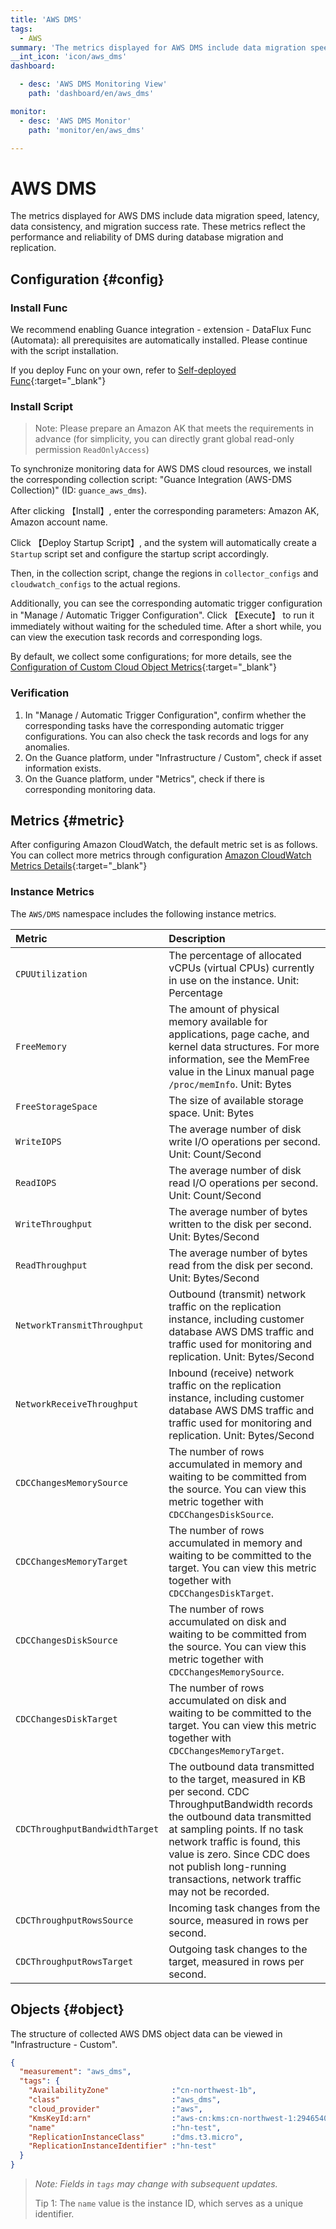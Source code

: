 ```yaml
---
title: 'AWS DMS'
tags: 
  - AWS
summary: 'The metrics displayed for AWS DMS include data migration speed, latency, data consistency, and migration success rate. These metrics reflect the performance and reliability of DMS during database migration and replication.'
__int_icon: 'icon/aws_dms'
dashboard:

  - desc: 'AWS DMS Monitoring View'
    path: 'dashboard/en/aws_dms'

monitor:
  - desc: 'AWS DMS Monitor'
    path: 'monitor/en/aws_dms'

---
```



<!-- markdownlint-disable MD025 -->
# AWS DMS
<!-- markdownlint-enable -->

The metrics displayed for AWS DMS include data migration speed, latency, data consistency, and migration success rate. These metrics reflect the performance and reliability of DMS during database migration and replication.


## Configuration {#config}

### Install Func

We recommend enabling Guance integration - extension - DataFlux Func (Automata): all prerequisites are automatically installed. Please continue with the script installation.

If you deploy Func on your own, refer to [Self-deployed Func](https://func.guance.com/doc/script-market-guance-integration/){:target="_blank"}

### Install Script

> Note: Please prepare an Amazon AK that meets the requirements in advance (for simplicity, you can directly grant global read-only permission `ReadOnlyAccess`)

To synchronize monitoring data for AWS DMS cloud resources, we install the corresponding collection script: "Guance Integration (AWS-DMS Collection)" (ID: `guance_aws_dms`).

After clicking 【Install】, enter the corresponding parameters: Amazon AK, Amazon account name.

Click 【Deploy Startup Script】, and the system will automatically create a `Startup` script set and configure the startup script accordingly.

Then, in the collection script, change the regions in `collector_configs` and `cloudwatch_configs` to the actual regions.

Additionally, you can see the corresponding automatic trigger configuration in "Manage / Automatic Trigger Configuration". Click 【Execute】 to run it immediately without waiting for the scheduled time. After a short while, you can view the execution task records and corresponding logs.

By default, we collect some configurations; for more details, see the [Configuration of Custom Cloud Object Metrics](https://func.guance.com/doc/script-market-guance-aws-cloudwatch/){:target="_blank"}


### Verification

1. In "Manage / Automatic Trigger Configuration", confirm whether the corresponding tasks have the corresponding automatic trigger configurations. You can also check the task records and logs for any anomalies.
2. On the Guance platform, under "Infrastructure / Custom", check if asset information exists.
3. On the Guance platform, under "Metrics", check if there is corresponding monitoring data.

## Metrics {#metric}
After configuring Amazon CloudWatch, the default metric set is as follows. You can collect more metrics through configuration [Amazon CloudWatch Metrics Details](https://docs.aws.amazon.com/zh_cn/dms/latest/userguide/CHAP_Monitoring.html){:target="_blank"}

### Instance Metrics

The `AWS/DMS` namespace includes the following instance metrics.

| Metric                                           | Description                                                                                                                                          |
|:---------------------------------------------|:--------------------------------------------------------------------------------------------------------------------------------------------|
| `CPUUtilization`                             | The percentage of allocated vCPUs (virtual CPUs) currently in use on the instance. Unit: Percentage                                                                                                       |
| `FreeMemory`                                 | The amount of physical memory available for applications, page cache, and kernel data structures. For more information, see the MemFree value in the Linux manual page `/proc/memInfo`. Unit: Bytes                                                           |
| `FreeStorageSpace`                           | The size of available storage space. Unit: Bytes                                                                                                                             |
| `WriteIOPS`                                  | The average number of disk write I/O operations per second. Unit: Count/Second                                                                                                                    |
| `ReadIOPS`                                   | The average number of disk read I/O operations per second. Unit: Count/Second                                                                                                                    |
| `WriteThroughput`                            | The average number of bytes written to the disk per second. Unit: Bytes/Second                                                                                                                        |
| `ReadThroughput`                             | The average number of bytes read from the disk per second. Unit: Bytes/Second                                                                                                                       |
| `NetworkTransmitThroughput`                  | Outbound (transmit) network traffic on the replication instance, including customer database AWS DMS traffic and traffic used for monitoring and replication. Unit: Bytes/Second                                                                                        |
| `NetworkReceiveThroughput`                   | Inbound (receive) network traffic on the replication instance, including customer database AWS DMS traffic and traffic used for monitoring and replication. Unit: Bytes/Second                                                                                        |
| `CDCChangesMemorySource`                     | The number of rows accumulated in memory and waiting to be committed from the source. You can view this metric together with `CDCChangesDiskSource`.                                                                                          |
| `CDCChangesMemoryTarget`                     | The number of rows accumulated in memory and waiting to be committed to the target. You can view this metric together with `CDCChangesDiskTarget`.                                                                                         |
| `CDCChangesDiskSource`                       | The number of rows accumulated on disk and waiting to be committed from the source. You can view this metric together with `CDCChangesMemorySource`.                                                                                        |
| `CDCChangesDiskTarget`                       | The number of rows accumulated on disk and waiting to be committed to the target. You can view this metric together with `CDCChangesMemoryTarget`.                                                                                       |
| `CDCThroughputBandwidthTarget`               | The outbound data transmitted to the target, measured in KB per second. CDC ThroughputBandwidth records the outbound data transmitted at sampling points. If no task network traffic is found, this value is zero. Since CDC does not publish long-running transactions, network traffic may not be recorded.                                |
| `CDCThroughputRowsSource`                    | Incoming task changes from the source, measured in rows per second.                                                                                                                           |
| `CDCThroughputRowsTarget`                    | Outgoing task changes to the target, measured in rows per second.|

## Objects {#object}

The structure of collected AWS DMS object data can be viewed in "Infrastructure - Custom".

```json
{
  "measurement": "aws_dms",
  "tags": {
    "AvailabilityZone"              :"cn-northwest-1b",
    "class"                         :"aws_dms",
    "cloud_provider"                :"aws",
    "KmsKeyId:arn"                  :"aws-cn:kms:cn-northwest-1:294654068288:key/531cd79a-5a86-47d6-b216-0d63e2e32b3a",
    "name"                          :"hn-test",
    "ReplicationInstanceClass"      :"dms.t3.micro",
    "ReplicationInstanceIdentifier" :"hn-test"
  }
}
```

> *Note: Fields in `tags` may change with subsequent updates.*
>
> Tip 1: The `name` value is the instance ID, which serves as a unique identifier.
